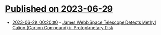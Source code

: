 # [Published on 2023-06-29](index.md)

* [2023-06-29, 00:20:00](https://soylentnews.org/article.pl?sid=23/06/28/0158237&from=rss) - [James Webb Space Telescope Detects Methyl Cation (Carbon Compound) in Protoplanetary Disk](https://soylentnews.org/article.pl?sid=23/06/28/0158237&from=rss)
